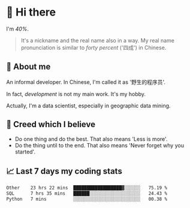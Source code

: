 # 👋 Hi there

I'm *40%*.

> It's a nickname and the real name also in a way.
> My real name pronunciation is similar to *forty percent* ('四成') in Chinese.

## :speech_balloon: About me

An informal developer. In Chinese, I'm called it as '野生的程序员'.

In fact, _development_ is not my main work. It's my hobby.

Actually, I'm a data scientist, especially in geographic data mining.

## :see_no_evil: Creed which I believe

- Do one thing and do the best. That also means 'Less is more'.
- Do the thing until to the end. That also means 'Never forget why you started'.

## :chart_with_upwards_trend: Last 7 days my coding stats

<!--START_SECTION:waka-->

```txt
Other    23 hrs 22 mins  ██████████████████▓░░░░░░   75.19 %
SQL      7 hrs 35 mins   ██████░░░░░░░░░░░░░░░░░░░   24.43 %
Python   7 mins          ░░░░░░░░░░░░░░░░░░░░░░░░░   00.38 %
```

<!--END_SECTION:waka-->
